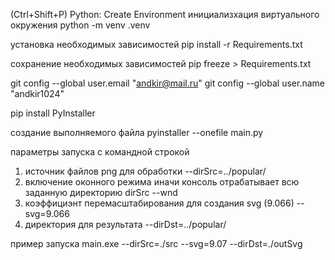  (Ctrl+Shift+P) Python: Create Environment
инициализхация виртуального окружения
python -m venv .venv

установка необходимых зависимостей
pip install -r Requirements.txt

сохранение необходимых зависимостей
pip freeze > Requirements.txt

git config --global user.email "andkir@mail.ru"
git config --global user.name "andkir1024"

pip install PyInstaller

создание выполняемого файла
pyinstaller --onefile main.py

параметры запуска с командной строкой
1. источник файлов png для обработки
--dirSrc=../popular/
2. включение оконного режима иначи консоль отрабатывает всю заданную директорию dirSrc
--wnd
3. коэффициэнт перемасштабирования для  создания svg (9.066)
--svg=9.066
4. директория для результата
--dirDst=../popular/

пример запуска
main.exe --dirSrc=./src --svg=9.07 --dirDst=./outSvg